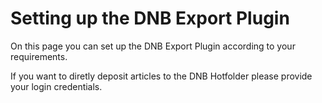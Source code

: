 # Setting up the DNB Export Plugin

On this page you can set up the DNB Export Plugin according to your requirements.

If you want to diretly deposit articles to the DNB Hotfolder please provide your login credentials. 